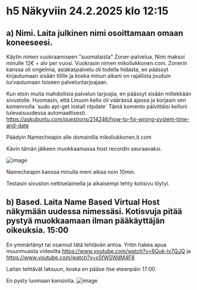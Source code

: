 # h5 Näkyviin 24.2.2025 klo 12:15

## a) Nimi. Laita julkinen nimi osoittamaan omaan koneeseesi.
Käytin nimen vuokraamiseen "suomalaista" Zoner-palvelua. Nimi maksoi minulle 12€ + alv per vuosi. Vuokrasin nimen mikoliukkonen.com.
Zonerin kanssa oli ongelmia, asiakaspalvelu oli todella hidasta, en päässyt kirjautumaan sisään tilille ja koska minun aikani on rajallista jouduin turvautumaan toiseen palveluntarjoajaan.

Kun etsin muita mahdollisia palvelun tarjoajia, en päässyt sisään millekkään sivustolle. Huomasin, että Linuxin kello oli väärässä ajassa ja korjasin sen komennolla
´sudo apt-get install ntpdate´ Tämä komento päivittäisi kelloni tulevaisuudessa automaattisesti. 
https://askubuntu.com/questions/214246/how-to-fix-wrong-system-time-and-date


Päädyin Namecheapin alle domainilla mikoliukkonen.it.com

Kävin tämän jälkeen muokkaamassa host recordin seuraavaksi. 

![image](https://github.com/user-attachments/assets/17932704-bbef-41d3-9320-6068de3e036a)

Namecheapin kanssa minulla meni aikaa noin 10min.

Testasin sivuston nettiselaimella ja aikaisempi tehty kotisivu löytyi.
## b)  Based. Laita Name Based Virtual Host näkymään uudessa nimessäsi. Kotisvuja pitää pystyä muokkaamaan ilman pääkäyttäjän oikeuksia. 15:00
En ymmärtänyt tai osannut tätä tehtävän antoa. Yritin hakea apua muunmuasta videoilta https://www.youtube.com/watch?v=6Guk-lv7QJQ ja https://www.youtube.com/watch?v=x5fWSWdM4F8

Laitan tehtävät laksuun, koska en pääse itse eteenpäin 17:00

En pysty luomaan kansioita.
![image](https://github.com/user-attachments/assets/7ae0a6b8-c313-4bf7-a294-d17c3740c084)

